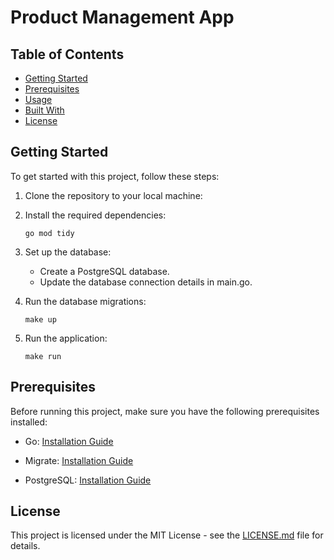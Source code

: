 # Product Management App

## Table of Contents

- [Getting Started](#getting-started)
- [Prerequisites](#prerequisites)
- [Usage](#usage)
- [Built With](#built-with)
- [License](#license)

## Getting Started

To get started with this project, follow these steps:

1. Clone the repository to your local machine:

2. Install the required dependencies:

   ```
   go mod tidy
   ```

3. Set up the database:

   - Create a PostgreSQL database.
   - Update the database connection details in main.go.

4. Run the database migrations:

   ```
   make up
   ```

5. Run the application:

   ```
   make run
   ```

## Prerequisites

Before running this project, make sure you have the following prerequisites installed:

- Go: [Installation Guide](https://golang.org/doc/install)

- Migrate: [Installation Guide](https://github.com/golang-migrate/migrate#installation)

- PostgreSQL: [Installation Guide](https://www.postgresql.org/download/)

## License

This project is licensed under the MIT License - see the [LICENSE.md](LICENSE.md) file for details.
